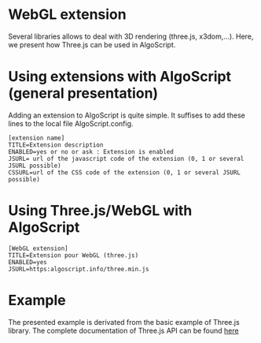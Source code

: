 WebGL extension
=======================
Several libraries allows to deal with 3D rendering (three.js, x3dom,...). Here, we present how Three.js can be used in AlgoScript.

# Using extensions with AlgoScript (general presentation)
Adding an extension to AlgoScript is quite simple. It suffises to add these lines to the local file AlgoScript.config. 

	[extension name]
	TITLE=Extension description
	ENABLED=yes or no or ask : Extension is enabled
	JSURL= url of the javascript code of the extension (0, 1 or several JSURL possible)
	CSSURL=url of the CSS code of the extension (0, 1 or several JSURL possible)

# Using Three.js/WebGL with AlgoScript

	[WebGL extension]
	TITLE=Extension pour WebGL (three.js)
	ENABLED=yes
	JSURL=https:algoscript.info/three.min.js

# Example

The presented example is derivated from the basic example of Three.js library.
The complete documentation of Three.js API can be found [here](http://threejs.org/ "three.js") 
